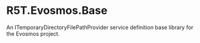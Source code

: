 # R5T.Evosmos.Base
An ITemporaryDirectoryFilePathProvider service definition base library for the Evosmos project.
